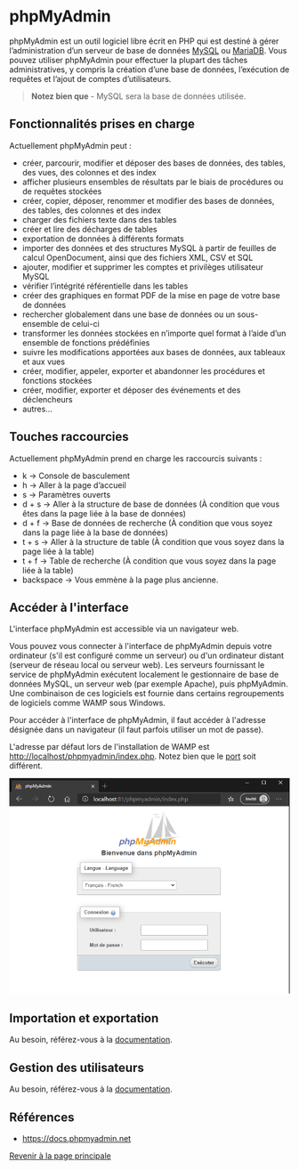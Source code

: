 # phpMyAdmin

phpMyAdmin est un outil logiciel libre écrit en PHP qui est destiné à gérer l’administration d’un serveur de base de données [MySQL](https://www.mysql.com/fr/) ou [MariaDB](https://mariadb.org/). Vous pouvez utiliser phpMyAdmin pour effectuer la plupart des tâches administratives, y compris la création d’une base de données, l’exécution de requêtes et l’ajout de comptes d’utilisateurs.

>**Notez bien que** - MySQL sera la base de données utilisée.

## Fonctionnalités prises en charge

Actuellement phpMyAdmin peut :

- créer, parcourir, modifier et déposer des bases de données, des tables, des vues, des colonnes et des index
- afficher plusieurs ensembles de résultats par le biais de procédures ou de requêtes stockées
- créer, copier, déposer, renommer et modifier des bases de données, des tables, des colonnes et des index
- charger des fichiers texte dans des tables
- créer et lire des décharges de tables
- exportation de données à différents formats
- importer des données et des structures MySQL à partir de feuilles de calcul OpenDocument, ainsi que des fichiers XML, CSV et SQL
- ajouter, modifier et supprimer les comptes et privilèges utilisateur MySQL
- vérifier l’intégrité référentielle dans les tables
- créer des graphiques en format PDF de la mise en page de votre base de données
- rechercher globalement dans une base de données ou un sous-ensemble de celui-ci
- transformer les données stockées en n’importe quel format à l’aide d’un ensemble de fonctions prédéfinies
- suivre les modifications apportées aux bases de données, aux tableaux et aux vues
- créer, modifier, appeler, exporter et abandonner les procédures et fonctions stockées
- créer, modifier, exporter et déposer des événements et des déclencheurs
- autres...

## Touches raccourcies

Actuellement phpMyAdmin prend en charge les raccourcis suivants :

- k -> Console de basculement
- h -> Aller à la page d’accueil
- s -> Paramètres ouverts
- d + s -> Aller à la structure de base de données (À condition que vous êtes dans la page liée à la base de données)
- d + f -> Base de données de recherche (À condition que vous soyez dans la page liée à la base de données)
- t + s -> Aller à la structure de table (À condition que vous soyez dans la page liée à la table)
- t + f -> Table de recherche (À condition que vous soyez dans la page liée à la table)
- backspace -> Vous emmène à la page plus ancienne.

## Accéder à l'interface

L'interface phpMyAdmin est accessible via un navigateur web.

Vous pouvez vous connecter à l'interface de phpMyAdmin depuis votre ordinateur (s'il est
configuré comme un serveur) ou d'un ordinateur distant (serveur de réseau local ou serveur web). Les
serveurs fournissant le service de phpMyAdmin exécutent localement le gestionnaire de base de données
MySQL, un serveur web (par exemple Apache), puis phpMyAdmin. Une combinaison
de ces logiciels est fournie dans certains regroupements de logiciels comme WAMP sous Windows.

Pour accéder à l'interface de phpMyAdmin, il faut accéder à l'adresse désignée dans un
navigateur (il faut parfois utiliser un mot de passe).

L'adresse par défaut lors de l'installation de WAMP est <http://localhost/phpmyadmin/index.php>. Notez bien que le [port](https://fr.wikipedia.org/wiki/Liste_de_ports_logiciels) soit différent.

![Interface de connexion à phpMyAdmin](../images/interface-connexion-phpmyadmin.PNG)

## Importation et exportation

Au besoin, référez-vous à la [documentation](https://docs.phpmyadmin.net/fr/latest/import_export.html).

## Gestion des utilisateurs

Au besoin, référez-vous à la [documentation](https://docs.phpmyadmin.net/fr/latest/privileges.html).

## Références

- <https://docs.phpmyadmin.net>

[Revenir à la page principale](../README.md)
